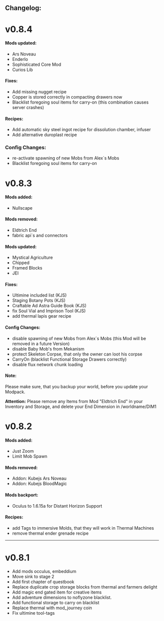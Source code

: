 ## Changelog:

# v0.8.4

#### Mods updated:
- Ars Noveau
- EnderIo
- Sophisticated Core Mod
- Curios Lib

#### Fixes:
- Add missing nugget recipe
- Copper is stored correctly in compacting drawers now
- Blacklist foregoing soul items for carry-on (this combination causes server crashes)

#### Recipes:
- Add automatic sky steel ingot recipe for dissolution chamber, infuser
- Add alternative duroplast recipe

### Config Changes:
- re-activate spawning of new Mobs from Alex`s Mobs
- Blacklist foregoing soul items for carry-on


# v0.8.3

#### Mods added:
 - Nullscape

#### Mods removed:
 - Eldtrich End
 - fabric api`s and connectors

#### Mods updated:
 - Mystical Agriculture
 - Chipped
 - Framed Blocks
 - JEI

#### Fixes:
 - Ultimine included list (KJS)
 - Staging Botany Pots (KJS)
 - Craftable Ad Astra Guide Book (KJS)
 - fix Soul Vial and Imprison Tool (KJS)
 - add thermal lapis gear recipe

#### Config Changes:
 - disable spawning of new Mobs from Alex`s Mobs (this Mod will be removed in a future Version)
 - disable Baby Mob's from Mekanism
 - protect Skeleton Corpse, that only the owner can loot his corpse
 - CarryOn (blacklist Functional Storage Drawers correctly)
 - disable flux network chunk loading

#### Note:
 Please make sure, that you backup your world, before you update your Modpack.

 **Attention:** Please remove any Items from Mod "Eldtrich End" in your Inventory and Storage, and delete your End Dimension in /worldname/DIM1



# v0.8.2

#### Mods added:

- Just Zoom
- Limit Mob Spawn

#### Mods removed:

- Addon: Kubejs Ars Noveau
- Addon: Kubejs BloodMagic

#### Mods backport:

- Oculus to 1.6.15a for Distant Horizon Support

#### Recipes:
- add Tags to immersive Molds, that they will work in Thermal Machines
- remove thermal ender grenade recipe

---
# v0.8.1

- Add mods occulus, embeddium
- Move sink to stage 2
- Add first chapter of questbook
- Replace duplicate crop storage blocks from thermal and farmers delight
- Add magic end gated item for creative items
- Add adventure dimensions to noflyzone blacklist.
- Add functional storage to carry on blacklist
- Replace thermal with mod_journey coin
- Fix ultimine tool-tags